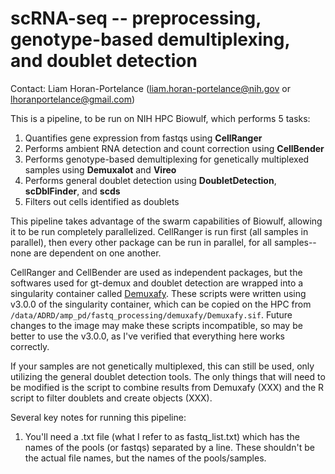 # scRNA-seq -- preprocessing, genotype-based demultiplexing, and doublet detection

Contact: Liam Horan-Portelance (liam.horan-portelance@nih.gov or lhoranportelance@gmail.com)

This is a pipeline, to be run on NIH HPC Biowulf, which performs 5 tasks:
1. Quantifies gene expression from fastqs using **CellRanger**
2. Performs ambient RNA detection and count correction using **CellBender**
3. Performs genotype-based demultiplexing for genetically multiplexed samples using **Demuxalot** and **Vireo**
4. Performs general doublet detection using **DoubletDetection**, **scDblFinder**, and **scds**
5. Filters out cells identified as doublets

This pipeline takes advantage of the swarm capabilities of Biowulf, allowing it to be run completely parallelized. CellRanger is run first (all samples in parallel), then every other package can be run in parallel, for all samples--none are dependent on one another. 

CellRanger and CellBender are used as independent packages, but the softwares used for gt-demux and doublet detection are wrapped into a singularity container called [Demuxafy](https://demultiplexing-doublet-detecting-docs.readthedocs.io/en/latest/). These scripts were written using v3.0.0 of the singularity container, which can be copied on the HPC from ``/data/ADRD/amp_pd/fastq_processing/demuxafy/Demuxafy.sif``. Future changes to the image may make these scripts incompatible, so may be better to use the v3.0.0, as I've verified that everything here works correctly. 

If your samples are not genetically multiplexed, this can still be used, only utilizing the general doublet detection tools. The only things that will need to be modified is the script to combine results from Demuxafy (XXX) and the R script to filter doublets and create objects (XXX).

Several key notes for running this pipeline:
1. You'll need a .txt file (what I refer to as fastq_list.txt) which has the names of the pools (or fastqs) separated by a line. These shouldn't be the actual file names, but the names of the pools/samples. 
